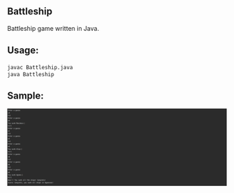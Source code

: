 Battleship
-----------
Battleship game written in Java.

Usage:
------
```
javac Battleship.java
java Battleship
```

Sample:
--------

![Screenshot](Battleship.png)